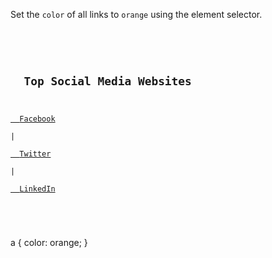Set the `color` of all links to `orange` using the element selector.

<codeblock language="css" type="exercise" testMode="fixedInput">
<code>
<panel language="html">
<h2>
  Top Social Media Websites
</h2>
<a href="https://www.facebook.com">
  Facebook
</a>
|
<a href="https://twitter.com">
  Twitter
</a>
|
<a href="https://www.linkedin.com">
  LinkedIn
</a>
</panel>
<panel language="css">

</panel>
</code>

<solution>
a {
  color: orange;
}
</solution>
</codeblock>